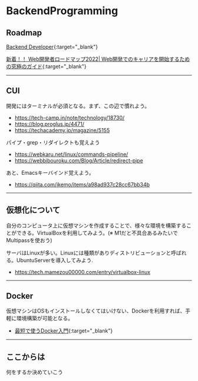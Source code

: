 # BackendProgramming

## Roadmap
[Backend Developer](https://roadmap.sh/backend){:target="_blank"}

[新着！！ Web開発者ロードマップ2022| Web開発でのキャリアを開始するための究極のガイド](https://www.youtube.com/watch?v=7uJGjbkp0-U){:target="_blank"}

---

## CUI
開発にはターミナルが必須となる。まず、この辺で慣れよう。
- https://tech-camp.in/note/technology/18730/
- https://blog.proglus.jp/4471/
- https://techacademy.jp/magazine/5155

パイプ・grep・リダイレクトも覚えよう
- https://webkaru.net/linux/commands-pipeline/
- https://webbibouroku.com/Blog/Article/redirect-pipe

あと、Emacsキーバインド覚えよう。
- https://qiita.com/ikemo/items/a98ad937c28cc67bb34b

---

## 仮想化について
自分のコンピュータ上に仮想マシンを作成することで、様々な環境を構築することができる。VirtualBoxを利用してみよう。(※ M1だと不具合あるみたいでMultipassを使おう)

サーバはLinuxが多い。Linuxには種類がありディストリビューションと呼ばれる。UbuntuServerを導入してみよう.

- https://tech.mamezou00000.com/entry/virtualbox-linux

---

## Docker
仮想マシンはOSもインストールしなくてはいけない、Dockerを利用すれば、手軽に環境構築が可能となる。
- [最短で使うDocker入門](https://codezine.jp/article/corner/837){:target="_blank"}

---
## ここからは
何をするか決めていこう
